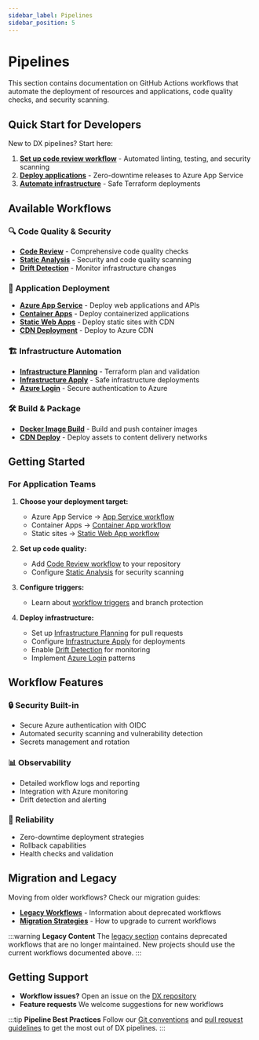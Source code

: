 ```yaml
---
sidebar_label: Pipelines
sidebar_position: 5
---
```


# Pipelines

This section contains documentation on GitHub Actions workflows that automate
the deployment of resources and applications, code quality checks, and security
scanning.

## Quick Start for Developers

New to DX pipelines? Start here:

1. **[Set up code review workflow](./code-review.md)** - Automated linting,
   testing, and security scanning
2. **[Deploy applications](./release-azure-appsvc.md)** - Zero-downtime releases
   to Azure App Service
3. **[Automate infrastructure](./infra-apply.md)** - Safe Terraform deployments

## Available Workflows

### 🔍 Code Quality & Security

- **[Code Review](./code-review.md)** - Comprehensive code quality checks
- **[Static Analysis](./static-analysis.md)** - Security and code quality
  scanning
- **[Drift Detection](./drift-detection.md)** - Monitor infrastructure changes

### 🚀 Application Deployment

- **[Azure App Service](./release-azure-appsvc.md)** - Deploy web applications
  and APIs
- **[Container Apps](./release-container-app.md)** - Deploy containerized
  applications
- **[Static Web Apps](./build-deploy-static-web-app.md)** - Deploy static sites
  with CDN
- **[CDN Deployment](./build-deploy-cdn-static-site.md)** - Deploy to Azure CDN

### 🏗️ Infrastructure Automation

- **[Infrastructure Planning](./infra-plan.md)** - Terraform plan and validation
- **[Infrastructure Apply](./infra-apply.md)** - Safe infrastructure deployments
- **[Azure Login](./azure-login.md)** - Secure authentication to Azure

### 🛠️ Build & Package

- **[Docker Image Build](./docker-image-build.md)** - Build and push container
  images
- **[CDN Deploy](./cdn-deploy.md)** - Deploy assets to content delivery networks

## Getting Started

### For Application Teams

1. **Choose your deployment target:**
   - Azure App Service → [App Service workflow](./release-azure-appsvc.md)
   - Container Apps → [Container App workflow](./release-container-app.md)
   - Static sites → [Static Web App workflow](./build-deploy-static-web-app.md)

2. **Set up code quality:**
   - Add [Code Review workflow](./code-review.md) to your repository
   - Configure [Static Analysis](./static-analysis.md) for security scanning

3. **Configure triggers:**
   - Learn about [workflow triggers](./triggers.md) and branch protection

4. **Deploy infrastructure:**
   - Set up [Infrastructure Planning](./infra-plan.md) for pull requests
   - Configure [Infrastructure Apply](./infra-apply.md) for deployments
   - Enable [Drift Detection](./drift-detection.md) for monitoring
   - Implement [Azure Login](./azure-login.md) patterns

## Workflow Features

### 🔒 Security Built-in

- Secure Azure authentication with OIDC
- Automated security scanning and vulnerability detection
- Secrets management and rotation

### 📊 Observability

- Detailed workflow logs and reporting
- Integration with Azure monitoring
- Drift detection and alerting

### 🔄 Reliability

- Zero-downtime deployment strategies
- Rollback capabilities
- Health checks and validation

## Migration and Legacy

Moving from older workflows? Check our migration guides:

- **[Legacy Workflows](./legacy/index.md)** - Information about deprecated
  workflows
- **[Migration Strategies](./legacy/index.md)** - How to upgrade to current
  workflows

:::warning **Legacy Content** The [legacy section](./legacy/index.md) contains
deprecated workflows that are no longer maintained. New projects should use the
current workflows documented above. :::

## Getting Support

- **Workflow issues?** Open an issue on the
  [DX repository](https://github.com/pagopa/dx/issues)
- **Feature requests** We welcome suggestions for new workflows

:::tip **Pipeline Best Practices** Follow our
[Git conventions](../conventions/git/index.md) and
[pull request guidelines](../conventions/pull-requests/index.md) to get the most
out of DX pipelines. :::
